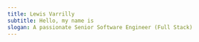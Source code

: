 ```yaml
---
title: Lewis Varrilly
subtitle: Hello, my name is
slogan: A passionate Senior Software Engineer (Full Stack)
---
```

